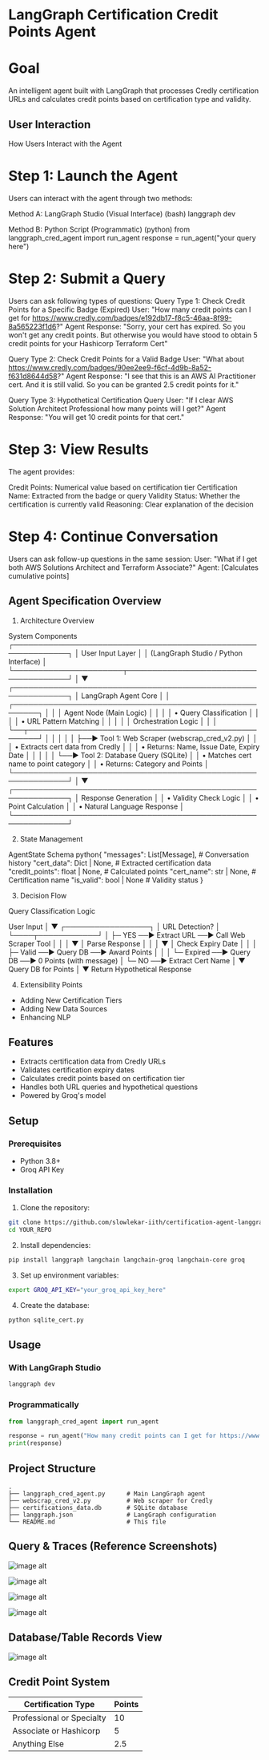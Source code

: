 # LangGraph Certification Credit Points Agent

# Goal 
An intelligent agent built with LangGraph that processes Credly certification URLs and calculates credit points based on certification type and validity.

## User Interaction 
How Users Interact with the Agent

# Step 1: Launch the Agent
Users can interact with the agent through two methods:

Method A: LangGraph Studio (Visual Interface)
(bash) langgraph dev

Method B: Python Script (Programmatic)
(python) from langgraph_cred_agent import run_agent
response = run_agent("your query here")

# Step 2: Submit a Query
Users can ask following types of questions:
Query Type 1: Check Credit Points for a Specific Badge (Expired)
User: "How many credit points can I get for https://www.credly.com/badges/e192db17-f8c5-46aa-8f99-8a565223f1d6?"
Agent Response: "Sorry, your cert has expired. So you won't get any credit points. 
But otherwise you would have stood to obtain 5 credit points for your Hashicorp Terraform Cert"

Query Type 2: Check Credit Points for a Valid Badge
User: "What about https://www.credly.com/badges/90ee2ee9-f6cf-4d9b-8a52-f631d8644d58?"
Agent Response: "I see that this is an AWS AI Practitioner cert. And it is still valid. 
So you can be granted 2.5 credit points for it."

Query Type 3: Hypothetical Certification Query
User: "If I clear AWS Solution Architect Professional how many points will I get?"
Agent Response: "You will get 10 credit points for that cert."

# Step 3: View Results
The agent provides:

Credit Points: Numerical value based on certification tier
Certification Name: Extracted from the badge or query
Validity Status: Whether the certification is currently valid
Reasoning: Clear explanation of the decision

# Step 4: Continue Conversation
Users can ask follow-up questions in the same session:
User: "What if I get both AWS Solutions Architect and Terraform Associate?"
Agent: [Calculates cumulative points]

## Agent Specification Overview

1. Architecture Overview

System Components
┌─────────────────────────────────────────────────────────────┐
│                    User Input Layer                         │
│         (LangGraph Studio / Python Interface)               │
└──────────────────────┬──────────────────────────────────────┘
                       │
                       ▼
┌─────────────────────────────────────────────────────────────┐
│                  LangGraph Agent Core                       │
│  ┌───────────────────────────────────────────────────────┐  │
│  │              Agent Node (Main Logic)                  │  │
│  │  • Query Classification                               │  │
│  │  • URL Pattern Matching                               │  │
│  │  │  Orchestration Logic                               │  │
│  └──┬────────────────────────────────────────────────────┘  │
│     │                                                       │
│     ├──► Tool 1: Web Scraper (webscrap_cred_v2.py)          │
│     │    • Extracts cert data from Credly                   │
│     │    • Returns: Name, Issue Date, Expiry Date           │
│     │                                                       │
│     └──► Tool 2: Database Query (SQLite)                    │
│          • Matches cert name to point category              │
│          • Returns: Category and Points                     │
└─────────────────────────────────────────────────────────────┘
                       │
                       ▼
┌─────────────────────────────────────────────────────────────┐
│                   Response Generation                       │
│    • Validity Check Logic                                   │
│    • Point Calculation                                      │
│    • Natural Language Response                              │
└─────────────────────────────────────────────────────────────┘

2. State Management

AgentState Schema
python{
    "messages": List[Message],      # Conversation history
    "cert_data": Dict | None,       # Extracted certification data
    "credit_points": float | None,  # Calculated points
    "cert_name": str | None,        # Certification name
    "is_valid": bool | None         # Validity status
}


3. Decision Flow

Query Classification Logic

User Input
    │
    ▼
┌─────────────────┐
│ URL Detection?  │
└────┬────────────┘
     │
     ├─ YES ──► Extract URL ──► Call Web Scraper Tool
     │                              │
     │                              ▼
     │                         Parse Response
     │                              │
     │                              ▼
     │                         Check Expiry Date
     │                              │
     │                              ├─ Valid ──► Query DB ──► Award Points
     │                              │
     │                              └─ Expired ──► Query DB ──► 0 Points (with message)
     │
     └─ NO ──► Extract Cert Name
                    │
                    ▼
               Query DB for Points
                    │
                    ▼
               Return Hypothetical Response

4. Extensibility Points
- Adding New Certification Tiers
- Adding New Data Sources
- Enhancing NLP


## Features

- Extracts certification data from Credly URLs
- Validates certification expiry dates
- Calculates credit points based on certification tier
- Handles both URL queries and hypothetical questions
- Powered by Groq's  model

## Setup

### Prerequisites
- Python 3.8+
- Groq API Key

### Installation

1. Clone the repository:
```bash
git clone https://github.com/slowlekar-iith/certification-agent-langgraph.git
cd YOUR_REPO
```

2. Install dependencies:
```bash
pip install langgraph langchain langchain-groq langchain-core groq
```

3. Set up environment variables:
```bash
export GROQ_API_KEY="your_groq_api_key_here"
```

4. Create the database:
```bash
python sqlite_cert.py
```

## Usage

### With LangGraph Studio
```bash
langgraph dev
```

### Programmatically
```python
from langgraph_cred_agent import run_agent

response = run_agent("How many credit points can I get for https://www.credly.com/badges/...")
print(response)
```

## Project Structure
```
.
├── langgraph_cred_agent.py      # Main LangGraph agent
├── webscrap_cred_v2.py          # Web scraper for Credly
├── certifications_data.db       # SQLite database
├── langgraph.json               # LangGraph configuration
└── README.md                    # This file
```

## Query & Traces (Reference Screenshots)

![image alt](https://github.com/slowlekar-iith/certification-agent-langgraph/blob/eb2ac8ae632577e3b7ba39ec966df549d92e8e32/img/Credly_Query1_Screenshot.png)

![image alt](https://github.com/slowlekar-iith/certification-agent-langgraph/blob/eb2ac8ae632577e3b7ba39ec966df549d92e8e32/img/Credly_Query2_Screenshot.png)

![image alt](https://github.com/slowlekar-iith/certification-agent-langgraph/blob/eb2ac8ae632577e3b7ba39ec966df549d92e8e32/img/Credly_Query3_Screenshot.png)

![image alt](https://github.com/slowlekar-iith/certification-agent-langgraph/blob/eb2ac8ae632577e3b7ba39ec966df549d92e8e32/img/Credly_Trace_Screenshot.png)

## Database/Table Records View

![image alt](https://github.com/slowlekar-iith/certification-agent-langgraph/blob/eb2ac8ae632577e3b7ba39ec966df549d92e8e32/img/Credly_DB_Screenshot.png)

## Credit Point System

| Certification Type | Points |
|-------------------|--------|
| Professional or Specialty | 10 |
| Associate or Hashicorp | 5 |
| Anything Else | 2.5 |


